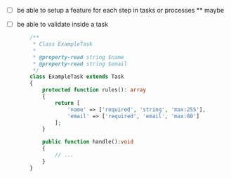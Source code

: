 -   [ ] be able to setup a feature for each step in tasks or processes \*\* maybe
-   [ ] be able to validate inside a task

    ```php
        /**
         * Class ExampleTask
         *
         * @property-read string $name
         * @property-read string $email
         */
        class ExampleTask extends Task
        {
            protected function rules(): array
            {
                return [
                    'name' => ['required', 'string', 'max:255'],
                    'email' => ['required', 'email', 'max:80']
                ];
            }

            public function handle():void
            {
                // ...
            }
        }
    ```
